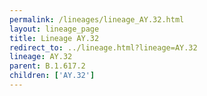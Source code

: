 ```yaml
---
permalink: /lineages/lineage_AY.32.html
layout: lineage_page
title: Lineage AY.32
redirect_to: ../lineage.html?lineage=AY.32
lineage: AY.32
parent: B.1.617.2
children: ['AY.32']
---
```

